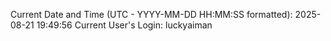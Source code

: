 Current Date and Time (UTC - YYYY-MM-DD HH:MM:SS formatted): 2025-08-21 19:49:56
Current User's Login: luckyaiman
